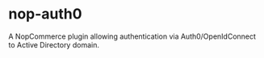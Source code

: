 # nop-auth0
A NopCommerce plugin allowing authentication via Auth0/OpenIdConnect to Active Directory domain.

